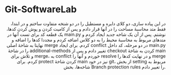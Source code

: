 # Git-SoftwareLab
<div style="text-align: right"> 
  
  <par style="text-align: right">
در این پیاده سازی، دو کلای دایره و مستطیل را در دو شتخه متفاوت ساختم و در ابتدا، فقط متد محاسبۀ مساحت را در آنها قرار دادم و پس از کامیت کردن و پوش کردن کدها، یک قطعه کد برای تست آنها در main.py نوشتم. پس از آن یک شاخه جدید ایجاد کردم و متدهای مربوط به محاسبۀ محیط را به دو کلاس اضافه کردم و مجددا کدها را اضافه و نهایتا به شاخۀ اصلی merge کردم. برای ایجاد conflict در دو مرحله، کد داخل main.py را در شاخۀ additional-methods تغییر دادم و پس از checkout کردن به شاخۀ main و تلاش برای merge، به conflict خوردم و آنها را resolve و در نهایت کدها را merge کردم. برای protect کردن شاخۀ main نیز در خود git، از بخش setting مربوط به شاخه‌ها، بخش Branch protection rules را تغییر دادم.
  </par>
  </div>
